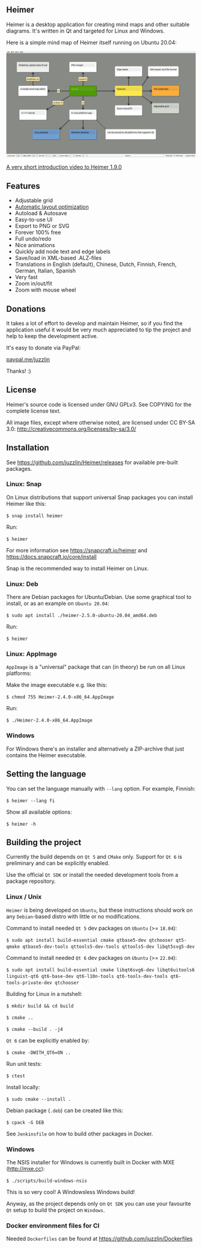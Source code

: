 ## Heimer

Heimer is a desktop application for creating mind maps and other suitable diagrams. It's written in Qt and targeted for Linux and Windows.

Here is a simple mind map of Heimer itself running on Ubuntu 20.04:

![Heimer screenshot](/screenshots/3.6.2/Heimer.png?raw=true)

<a href="https://www.youtube.com/watch?feature=player_embedded&v=NXJp6tmmZdE">A very short introduction video to Heimer 1.9.0</a>

## Features

* Adjustable grid
* <a href="https://www.youtube.com/watch?feature=player_embedded&v=acQ8CpaCayk">Automatic layout optimization</a>
* Autoload & Autosave
* Easy-to-use UI
* Export to PNG or SVG
* Forever 100% free
* Full undo/redo
* Nice animations
* Quickly add node text and edge labels
* Save/load in XML-based .ALZ-files
* Translations in English (default), Chinese, Dutch, Finnish, French, German, Italian, Spanish
* Very fast
* Zoom in/out/fit
* Zoom with mouse wheel

## Donations

It takes a lot of effort to develop and maintain Heimer, so if you find the application useful it would be very much appreciated to tip the project and help to keep the development active.

It's easy to donate via PayPal:

<a href="https://paypal.me/juzzlin">paypal.me/juzzlin</a>

Thanks! :)

## License

Heimer's source code is licensed under GNU GPLv3.
See COPYING for the complete license text.

All image files, except where otherwise noted, are licensed under
CC BY-SA 3.0: http://creativecommons.org/licenses/by-sa/3.0/

## Installation

See https://github.com/juzzlin/Heimer/releases for available pre-built packages.

### Linux: Snap

On Linux distributions that support universal Snap packages you can install Heimer like this:

`$ snap install heimer`

Run:

`$ heimer`

For more information see https://snapcraft.io/heimer and https://docs.snapcraft.io/core/install

Snap is the recommended way to install Heimer on Linux.

### Linux: Deb

There are Debian packages for Ubuntu/Debian. Use some graphical tool to install, or as an example on `Ubuntu 20.04`:

`$ sudo apt install ./heimer-2.5.0-ubuntu-20.04_amd64.deb`

Run:

`$ heimer`

### Linux: AppImage

`AppImage` is a "universal" package that can (in theory) be run on all Linux platforms:

Make the image executable e.g. like this:

`$ chmod 755 Heimer-2.4.0-x86_64.AppImage`

Run:

`$ ./Heimer-2.4.0-x86_64.AppImage`

### Windows

For Windows there's an installer and alternatively a ZIP-archive that just contains the Heimer executable.

## Setting the language

You can set the language manually with `--lang` option. For example, Finnish:

`$ heimer --lang fi`

Show all available options:

`$ heimer -h`

## Building the project

Currently the build depends on `Qt 5` and `CMake` only. Support for `Qt 6` is preliminary and can be explicitly enabled.

Use the official `Qt SDK` or install the needed development tools from a package repository.

### Linux / Unix

`Heimer` is being developed on `Ubuntu`, but these instructions should work on any `Debian`-based distro with little or no modifications.

Command to install needed `Qt 5` dev packages on `Ubuntu` (>= `18.04`):

`$ sudo apt install build-essential cmake qtbase5-dev qtchooser qt5-qmake qtbase5-dev-tools qttools5-dev-tools qttools5-dev libqt5svg5-dev`

Command to install needed `Qt 6` dev packages on `Ubuntu` (>= `22.04`):

`$ sudo apt install build-essential cmake libqt6svg6-dev libqt6uitools6 linguist-qt6 qt6-base-dev qt6-l10n-tools qt6-tools-dev-tools qt6-tools-private-dev qtchooser`

Building for Linux in a nutshell:

`$ mkdir build && cd build`

`$ cmake ..`

`$ cmake --build . -j4`

`Qt 6` can be explicitly enabled by:

`$ cmake -DWITH_QT6=ON ..`

Run unit tests:

`$ ctest`

Install locally:

`$ sudo cmake --install .`

Debian package (`.deb`) can be created like this:

`$ cpack -G DEB`

See `Jenkinsfile` on how to build other packages in Docker.

### Windows

The NSIS installer for Windows is currently built in Docker with MXE (http://mxe.cc):

`$ ./scripts/build-windows-nsis`

This is so very cool! A Windowsless Windows build!

Anyway, as the project depends only on `Qt SDK` you can use your favourite `Qt` setup to build the project on `Windows`.

### Docker environment files for CI

Needed `Dockerfiles` can be found at https://github.com/juzzlin/Dockerfiles


